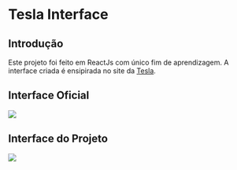 # Tesla Interface

## Introdução

<p> Este projeto foi feito em ReactJs com único fim de aprendizagem. A interface criada é ensipirada no site da <a href="https://www.tesla.com">Tesla</a>.</p>

## Interface Oficial
<img src="https://i.imgur.com/c3GeK5x.png"/>

## Interface do Projeto
<img src="https://i.imgur.com/0F61oGo.jpeg"/>
